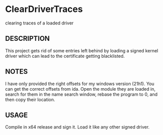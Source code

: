 # ClearDriverTraces
clearing traces of a loaded driver

## DESCRIPTION  
This project gets rid of some entries left behind by loading a signed kernel driver which can lead to the certificate getting blacklisted.

## NOTES
I have only provided the right offsets for my windows version (21h1). You can get the correct offsets from ida. Open the module they are loaded in, search for them in the name search window, rebase the program to 0, and then copy their location.

## USAGE 
Compile in x64 release and sign it. Load it like any other signed driver.
